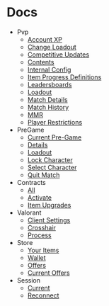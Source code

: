 # Docs

- Pvp
    - [Account XP](https://github.com/igorwessel/tree/master/docs/Pvp/accountXp.md)
    - [Change Loadout](https://github.com/igorwessel/tree/master/docs/Pvp/changeLoadout.md)
    - [Competitive Updates](https://github.com/igorwessel/tree/master/docs/Pvp/competitiveUpdates.md)
    - [Contents](https://github.com/igorwessel/tree/master/docs/Pvp/contents.md)
    - [Internal Config](https://github.com/igorwessel/tree/master/docs/Pvp/internalConfig.md)
    - [Item Progress Definitions](https://github.com/igorwessel/tree/master/docs/Pvp/itemProgressDefinitions.md)
    - [Leadersboards](https://github.com/igorwessel/tree/master/docs/Pvp/leadersboards.md)
    - [Loadout](https://github.com/igorwessel/tree/master/docs/Pvp/loadout.md)
    - [Match Details](https://github.com/igorwessel/tree/master/docs/Pvp/matchDetails.md)
    - [Match History](https://github.com/igorwessel/tree/master/docs/Pvp/matchHistory.md)
    - [MMR](https://github.com/igorwessel/tree/master/docs/Pvp/mmr.md)
    - [Player Restrictions](https://github.com/igorwessel/tree/master/docs/Pvp/playerRestrictions.md)
- PreGame
    - [Current Pre-Game](https://github.com/igorwessel/tree/master/docs/PreGame/current.md)
    - [Details](https://github.com/igorwessel/tree/master/docs/PreGame/details.md)
    - [Loadout](https://github.com/igorwessel/tree/master/docs/PreGame/loadout.md)
    - [Lock Character](https://github.com/igorwessel/tree/master/docs/PreGame/lockCharacter.md)
    - [Select Character](https://github.com/igorwessel/tree/master/docs/PreGame/selectCharacter.md)
    - [Quit Match](https://github.com/igorwessel/tree/master/docs/PreGame/quitMatch.md)
- Contracts
    - [All](https://github.com/igorwessel/tree/master/docs/Contracts/all.md)
    - [Activate](https://github.com/igorwessel/tree/master/docs/Contracts/activate.md)
    - [Item Upgrades](https://github.com/igorwessel/tree/master/docs/Contracts/upgrades.md)
- Valorant
    - [Client Settings](https://github.com/igorwessel/tree/master/docs/Valorant/clientSettings.md)
    - [Crosshair](https://github.com/igorwessel/tree/master/docs/Valorant/crossHair.md)
    - [Process](https://github.com/igorwessel/tree/master/docs/Valorant/process.md)
- Store
    - [Your Items](https://github.com/igorwessel/tree/master/docs/Store/yourItems.md)
    - [Wallet](https://github.com/igorwessel/tree/master/docs/Store/wallet.md)
    - [Offers](https://github.com/igorwessel/tree/master/docs/Store/offers.md)
    - [Current Offers](https://github.com/igorwessel/tree/master/docs/Store/currentOffers.md)
- Session
    - [Current](https://github.com/igorwessel/tree/master/docs/Session/current.md)
    - [Reconnect](https://github.com/igorwessel/tree/master/docs/Session/reconnect.md)